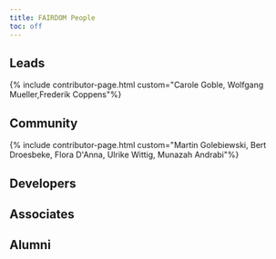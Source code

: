 ```yaml
---
title: FAIRDOM People
toc: off
---
```



## Leads

{% include contributor-page.html custom="Carole Goble, Wolfgang Mueller,Frederik Coppens"%}

## Community

{% include contributor-page.html custom="Martin Golebiewski, Bert Droesbeke, Flora D'Anna, Ulrike Wittig, Munazah Andrabi"%}

## Developers


## Associates


## Alumni 
